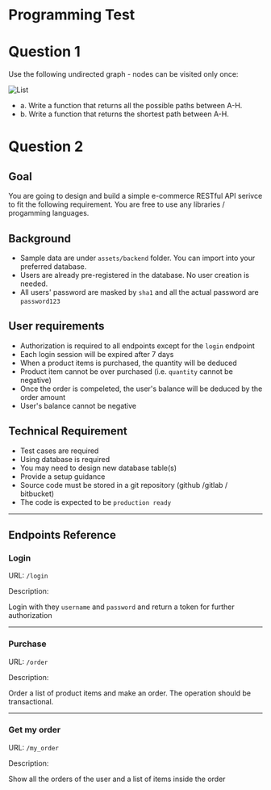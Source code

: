 # Programming Test


# Question 1

Use the following undirected graph ­- nodes can be visited only once:

![List](assets/web/graph.png)

- a. Write a function that returns all the possible paths between A­-H.
- b. Write a function that returns the shortest path between A­-H.


# Question 2

## Goal
You are going to design and build a simple e-commerce RESTful API serivce to fit the following requirement. You are free to use any libraries / progamming languages.

## Background
- Sample data are under `assets/backend` folder. You can import into your preferred database.
- Users are already pre-registered in the database. No user creation is needed.
- All users' password are masked by `sha1` and all the actual password are `password123`


## User requirements
- Authorization is required to all endpoints except for the `login` endpoint
- Each login session will be expired after 7 days
- When a product items is purchased, the quantity will be deduced
- Product item cannot be over purchased (i.e. `quantity` cannot be negative)
- Once the order is compeleted, the user's balance will be deduced by the order amount
- User's balance cannot be negative


## Technical Requirement
- Test cases are required
- Using database is required
- You may need to design new database table(s)
- Provide a setup guidance 
- Source code must be stored in a git repository (github /gitlab / bitbucket)
- The code is expected to be `production ready`


---

## Endpoints Reference
### Login

URL: `/login`

Description: 

Login with they `username` and `password` and return a token for further authorization

---
### Purchase

URL: `/order`

Description: 

Order a list of product items and make an order. The operation should be transactional.

---
### Get my order

URL: `/my_order`

Description:

Show all the orders of the user and a list of items inside the order



